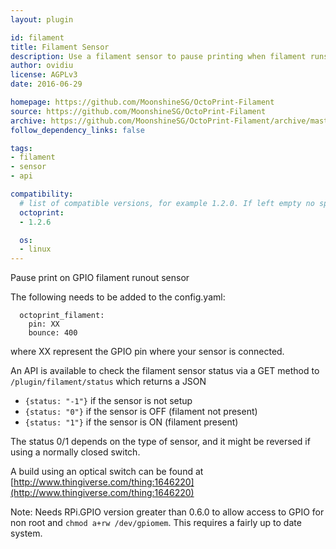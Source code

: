 ```yaml
---
layout: plugin

id: filament
title: Filament Sensor
description: Use a filament sensor to pause printing when filament runs out.
author: ovidiu
license: AGPLv3
date: 2016-06-29

homepage: https://github.com/MoonshineSG/OctoPrint-Filament
source: https://github.com/MoonshineSG/OctoPrint-Filament
archive: https://github.com/MoonshineSG/OctoPrint-Filament/archive/master.zip
follow_dependency_links: false

tags:
- filament
- sensor
- api

compatibility:
  # list of compatible versions, for example 1.2.0. If left empty no specific version requirement will be assumed
  octoprint:
  - 1.2.6

  os:
  - linux
---
```

Pause print on GPIO filament runout sensor

The following needs to be added to the config.yaml:

```
  octoprint_filament:
    pin: XX
    bounce: 400
```
where XX represent the GPIO pin where your sensor is connected.

An API is available to check the filament sensor status via a GET method to `/plugin/filament/status` which returns a JSON

- `{status: "-1"}` if the sensor is not setup
- `{status: "0"}` if the sensor is OFF (filament not present)
- `{status: "1"}` if the sensor is ON (filament present)

The status 0/1 depends on the type of sensor, and it might be reversed if using a normally closed switch.

A build using an optical switch can be found at [http://www.thingiverse.com/thing:1646220](http://www.thingiverse.com/thing:1646220)

Note: Needs RPi.GPIO version greater than 0.6.0 to allow access to GPIO for non root and `chmod a+rw /dev/gpiomem`.
This requires a fairly up to date system.
